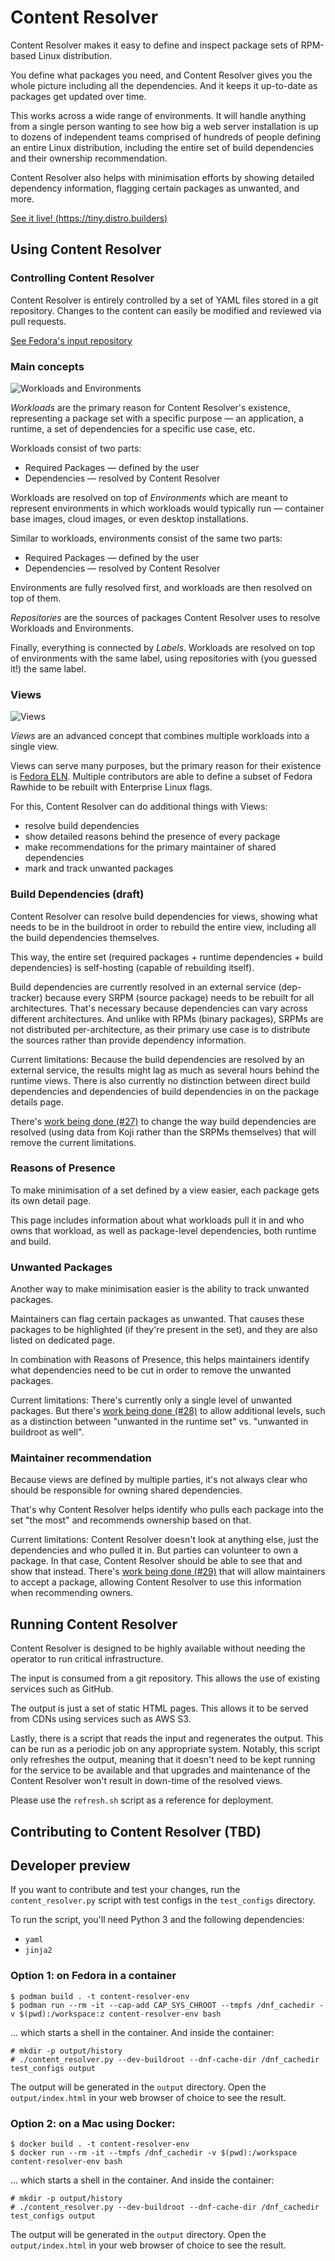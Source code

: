 # Content Resolver

Content Resolver makes it easy to define and inspect package sets of RPM-based Linux distribution.

You define what packages you need, and Content Resolver gives you the whole picture including all the dependencies. And it keeps it up-to-date as packages get updated over time.

This works across a wide range of environments. It will handle anything from a single person wanting to see how big a web server installation is up to dozens of independent teams comprised of hundreds of people defining an entire Linux distribution, including the entire set of build dependencies and their ownership recommendation.

Content Resolver also helps with minimisation efforts by showing detailed dependency information, flagging certain packages as unwanted, and more.

[See it live! (https://tiny.distro.builders)](https://tiny.distro.builders)

## Using Content Resolver

### Controlling Content Resolver

Content Resolver is entirely controlled by a set of YAML files stored in a git repository. Changes to the content can easily be modified and reviewed via pull requests.

[See Fedora's input repository](https://github.com/minimization/content-resolver-input)

### Main concepts

![Workloads and Environments](docs/img/workloads-and-envs.png)

*Workloads* are the primary reason for Content Resolver's existence, representing a package set with a specific purpose — an application, a runtime, a set of dependencies for a specific use case, etc.

Workloads consist of two parts:
* Required Packages — defined by the user
* Dependencies — resolved by Content Resolver

Workloads are resolved on top of *Environments* which are meant to represent environments in which workloads would typically run — container base images, cloud images, or even desktop installations.

Similar to workloads, environments consist of the same two parts:
* Required Packages — defined by the user
* Dependencies — resolved by Content Resolver

Environments are fully resolved first, and workloads are then resolved on top of them.

*Repositories* are the sources of packages Content Resolver uses to resolve Workloads and Environments.

Finally, everything is connected by *Labels*. Workloads are resolved on top of environments with the same label, using repositories with (you guessed it!) the same label.

### Views

![Views](docs/img/view.png)

*Views* are an advanced concept that combines multiple workloads into a single view.

Views can serve many purposes, but the primary reason for their existence is [Fedora ELN](https://docs.fedoraproject.org/en-US/eln/). Multiple contributors are able to define a subset of Fedora Rawhide to be rebuilt with Enterprise Linux flags.

For this, Content Resolver can do additional things with Views:
* resolve build dependencies
* show detailed reasons behind the presence of every package
* make recommendations for the primary maintainer of shared dependencies
* mark and track unwanted packages

### Build Dependencies (draft)

Content Resolver can resolve build dependencies for views, showing what needs to be in the buildroot in order to rebuild the entire view, including all the build dependencies themselves.

This way, the entire set (required packages + runtime dependencies + build dependencies) is self-hosting (capable of rebuilding itself).

Build dependencies are currently resolved in an external service (dep-tracker) because every SRPM (source package) needs to be rebuilt for all architectures. That's necessary because dependencies can vary across different architectures. And unlike with RPMs (binary packages), SRPMs are not distributed per-architecture, as their primary use case is to distribute the sources rather than provide dependency information.

Current limitations: Because the build dependencies are resolved by an external service, the results might lag as much as several hours behind the runtime views. There is also currently no distinction between direct build dependencies and dependencies of build dependencies in on the package details page.

There's [work being done (#27)](https://github.com/minimization/content-resolver/issues/27) to change the way build dependencies are resolved (using data from Koji rather than the SRPMs themselves) that will remove the current limitations.

### Reasons of Presence

To make minimisation of a set defined by a view easier, each package gets its own detail page.

This page includes information about what workloads pull it in and who owns that workload, as well as package-level dependencies, both runtime and build.

### Unwanted Packages

Another way to make minimisation easier is the ability to track unwanted packages.

Maintainers can flag certain packages as unwanted. That causes these packages to be highlighted (if they're present in the set), and they are also listed on dedicated page.

In combination with Reasons of Presence, this helps maintainers identify what dependencies need to be cut in order to remove the unwanted packages.

Current limitations: There's currently only a single level of unwanted packages. But there's [work being done (#28)](https://github.com/minimization/content-resolver/issues/28) to allow additional levels, such as a distinction between "unwanted in the runtime set" vs. "unwanted in buildroot as well".

### Maintainer recommendation

Because views are defined by multiple parties, it's not always clear who should be responsible for owning shared dependencies.

That's why Content Resolver helps identify who pulls each package into the set "the most" and recommends ownership based on that.

Current limitations: Content Resolver doesn't look at anything else, just the dependencies and who pulled it in. But parties can volunteer to own a package. In that case, Content Resolver should be able to see that and show that instead. There's [work being done (#29)](https://github.com/minimization/content-resolver/issues/29) that will allow maintainers to accept a package, allowing Content Resolver to use this information when recommending owners.

## Running Content Resolver

Content Resolver is designed to be highly available without needing the operator to run critical infrastructure.

The input is consumed from a git repository. This allows the use of existing services such as GitHub.

The output is just a set of static HTML pages. This allows it to be served from CDNs using services such as AWS S3.

Lastly, there is a script that reads the input and regenerates the output. This can be run as a periodic job on any appropriate system. Notably, this script only refreshes the output, meaning that it doesn't need to be kept running for the service to be available and that upgrades and maintenance of the Content Resolver won't result in down-time of the resolved views.

Please use the `refresh.sh` script as a reference for deployment.

## Contributing to Content Resolver (TBD)

## Developer preview

If you want to contribute and test your changes, run the `content_resolver.py` script with test configs in the `test_configs` directory.

To run the script, you'll need Python 3 and the following dependencies:

* `yaml`
* `jinja2`

### Option 1: on Fedora in a container

```
$ podman build . -t content-resolver-env
$ podman run --rm -it --cap-add CAP_SYS_CHROOT --tmpfs /dnf_cachedir -v $(pwd):/workspace:z content-resolver-env bash
```

... which starts a shell in the container. And inside the container:

```
# mkdir -p output/history
# ./content_resolver.py --dev-buildroot --dnf-cache-dir /dnf_cachedir test_configs output
```

The output will be generated in the `output` directory. Open the `output/index.html` in your web browser of choice to see the result.

### Option 2: on a Mac using Docker:

```
$ docker build . -t content-resolver-env
$ docker run --rm -it --tmpfs /dnf_cachedir -v $(pwd):/workspace content-resolver-env bash
```

... which starts a shell in the container. And inside the container:

```
# mkdir -p output/history
# ./content_resolver.py --dev-buildroot --dnf-cache-dir /dnf_cachedir test_configs output
```

The output will be generated in the `output` directory. Open the `output/index.html` in your web browser of choice to see the result.
